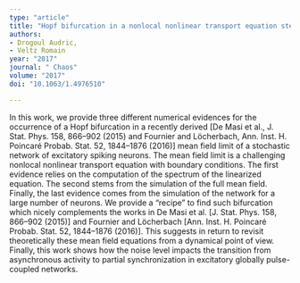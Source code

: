 ```yaml
---
type: "article"
title: "Hopf bifurcation in a nonlocal nonlinear transport equation stemming from stochastic neural dynamics"
authors:
- Drogoul Audric,
- Veltz Romain
year: "2017"
journal: " Chaos"
volume: "2017"
doi: "10.1063/1.4976510"

---
```

In this work, we provide three different numerical evidences for the occurrence of a Hopf bifurcation in a recently derived [De Masi et al., J. Stat. Phys. 158, 866–902 (2015) and Fournier and Löcherbach, Ann. Inst. H. Poincaré Probab. Stat. 52, 1844–1876 (2016)] mean field limit of a stochastic network of excitatory spiking neurons. The mean field limit is a challenging nonlocal nonlinear transport equation with boundary conditions. The first evidence relies on the computation of the spectrum of the linearized equation. The second stems from the simulation of the full mean field. Finally, the last evidence comes from the simulation of the network for a large number of neurons. We provide a “recipe” to find such bifurcation which nicely complements the works in De Masi et al. [J. Stat. Phys. 158, 866–902 (2015)] and Fournier and Löcherbach [Ann. Inst. H. Poincaré Probab. Stat. 52, 1844–1876 (2016)]. This suggests in return to revisit theoretically these mean field equations from a dynamical point of view. Finally, this work shows how the noise level impacts the transition from asynchronous activity to partial synchronization in excitatory globally pulse-coupled networks.

